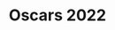 ---
title: "Oscars 2022"
layout: json-show
show: oscars
year: '2022'
permalink: /api/v1/oscars/2022/index.json
---